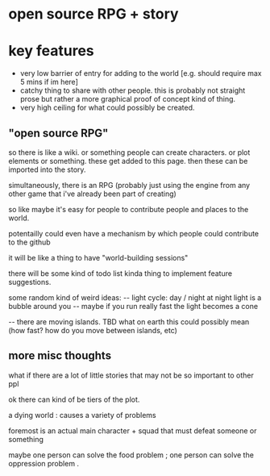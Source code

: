 # open source RPG + story

# key features 
- very low barrier of entry for adding to the world [e.g. should
require max 5 mins if im here]
- catchy thing to share with other people. this is probably not
straight prose but rather a more graphical proof of concept kind
of thing. 
- very high ceiling for what could possibly be created.

## "open source RPG"
so there is like a wiki. or something
people can create characters. or plot elements or something.
these get added to this page. then these can be imported into the
story. 

simultaneously, there is an RPG (probably just using the engine
    from any other game that i've already been part of creating)

so like maybe it's easy for people to contribute people and
places to the world.

potentailly could even have a mechanism by which people could
contribute to the github

it will be like a thing to have "world-building sessions"


there will be some kind of todo list kinda thing
to implement feature suggestions.


some random kind of weird ideas:
-- light cycle: day / night at night light is a bubble around you
-- maybe if you run really fast the light becomes a cone 

-- there are moving islands. TBD what on earth this could
possibly mean (how fast? how do you move between islands, etc)

## more misc thoughts
what if there are a lot of little stories that may not be so
important to other ppl

ok there can kind of be tiers of the plot. 

a dying world : causes a variety of problems

foremost is an actual main character + squad that must defeat
someone or something

maybe one person can solve the food problem ; one person can
solve the oppression problem .


